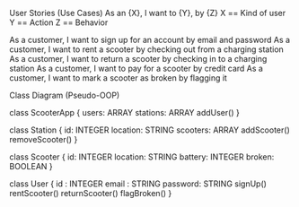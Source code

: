 User Stories (Use Cases)
As an {X}, I want to {Y}, by {Z}
X == Kind of user Y == Action Z == Behavior

As a customer, I want to sign up for an account by email and password
As a customer, I want to rent a scooter by checking out from a charging station
As a customer, I want to return a scooter by checking in to a charging station
As a customer, I want to pay for a scooter by credit card
As a customer, I want to mark a scooter as broken by flagging it


Class Diagram (Pseudo-OOP)

class ScooterApp {
    users: ARRAY
    stations: ARRAY
    addUser()
}

class Station {
	id: INTEGER
	location: STRING
    scooters: ARRAY
	addScooter()
	removeScooter()
}

class Scooter {
    id: INTEGER
    location: STRING
    battery: INTEGER
    broken: BOOLEAN
} 

class User {
	id : INTEGER
	email : STRING
    password: STRING
	signUp()
	rentScooter()
    returnScooter()
    flagBroken()
}

